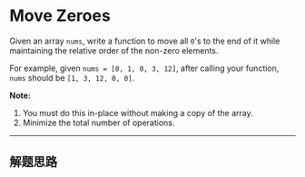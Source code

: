 # Move Zeroes #

 Given an array `nums`, write a function to move all `0`'s to the end of it while maintaining the relative order of the non-zero elements.

For example, given `nums = [0, 1, 0, 3, 12]`, after calling your function, `nums` should be `[1, 3, 12, 0, 0]`.

**Note:**

1. You must do this in-place without making a copy of the array.
2. Minimize the total number of operations.

---
## 解题思路 ##


